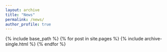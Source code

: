 ```yaml
---
layout: archive
title: "News"
permalink: /news/
author_profile: true
---
```


{% include base_path %}
{% for post in site.pages %}
  {% include archive-single.html %}
{% endfor %}

